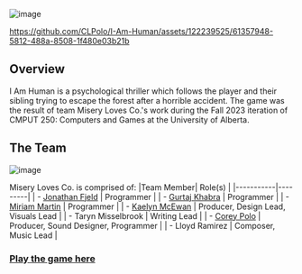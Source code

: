 ![image](https://github.com/CLPolo/I-Am-Human/assets/122239525/cf178dcc-8078-489f-8409-24233ce7c877)

https://github.com/CLPolo/I-Am-Human/assets/122239525/61357948-5812-488a-8508-1f480e03b21b

## Overview
I Am Human is a psychological thriller which follows the player and their sibling trying to escape the forest after a horrible accident. The game was the result of team Misery Loves Co.'s work during the Fall 2023 iteration of CMPUT 250: Computers and Games at the University of Alberta. 

## The Team

![image](https://github.com/CLPolo/I-Am-Human/assets/122239525/b2a256c5-7feb-45c1-b65b-85059c1bbe78)

Misery Loves Co. is comprised of:
|Team Member| Role(s) |
|-----------|---------|
| - [Jonathan Fjeld](https://jfjeld.com/) | Programmer |
| - [Gurtaj Khabra](https://github.com/GurtajK) | Programmer |
| - [Miriam Martin](https://github.com/MiriamMartin) | Programmer |
| - [Kaelyn McEwan](https://github.com/kaelynfmp) | Producer, Design Lead, Visuals Lead |
| - Taryn Misselbrook | Writing Lead |
| - [Corey Polo](https://github.com/CLPolo) | Producer, Sound Designer, Programmer |
| - Lloyd Ramirez | Composer, Music Lead | 

### [Play the game here](https://gurtajk.itch.io/misery-loves-co)
